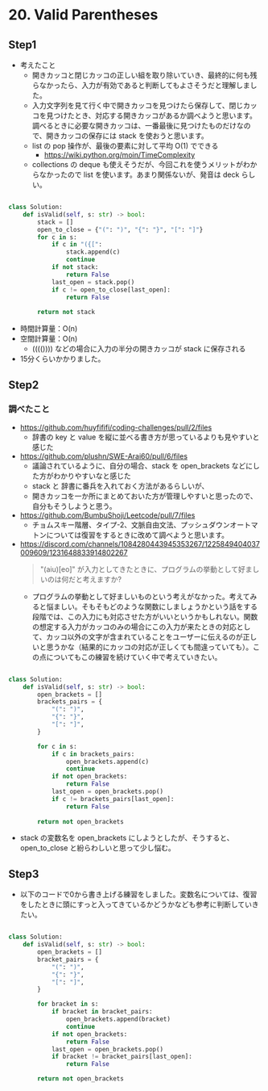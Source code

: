 # 20. Valid Parentheses

## Step1

- 考えたこと
    - 開きカッコと閉じカッコの正しい組を取り除いていき、最終的に何も残らなかったら、入力が有効であると判断してもよさそうだと理解しました。
    - 入力文字列を見て行く中で開きカッコを見つけたら保存して、閉じカッコを見つけたとき、対応する開きカッコがあるか調べようと思います。調べるときに必要な開きカッコは、一番最後に見つけたものだけなので、開きカッコの保存には stack を使おうと思います。
    - list の pop 操作が、最後の要素に対して平均 O(1) でできる
        - https://wiki.python.org/moin/TimeComplexity
    - collections の deque も使えそうだが、今回これを使うメリットがわからなかったので list を使います。あまり関係ないが、発音は deck らしい。

```python

class Solution:
    def isValid(self, s: str) -> bool:
        stack = []
        open_to_close = {"(": ")", "{": "}", "[": "]"}
        for c in s:
            if c in "({[":
                stack.append(c)
                continue
            if not stack:
                return False
            last_open = stack.pop()
            if c != open_to_close[last_open]:
                return False
            
        return not stack

```

- 時間計算量：O(n)
- 空間計算量：O(n)
    - (((()))) などの場合に入力の半分の開きカッコが stack に保存される
- 15分くらいかかりました。

## Step2

### 調べたこと

- https://github.com/huyfififi/coding-challenges/pull/2/files
    - 辞書の key と value を縦に並べる書き方が思っているよりも見やすいと感じた
- https://github.com/plushn/SWE-Arai60/pull/6/files
    - 議論されているように、自分の場合、stack を open_brackets などにした方がわかりやすいなと感じた
    - stack と 辞書に番兵を入れておく方法があるらしいが、
    - 開きカッコを一か所にまとめておいた方が管理しやすいと思ったので、自分もそうしようと思う。
- https://github.com/BumbuShoji/Leetcode/pull/7/files
    - チョムスキー階層、タイプ-2、文脈自由文法、プッシュダウンオートマトンについては復習をするときに改めて調べようと思います。
- https://discord.com/channels/1084280443945353267/1225849404037009609/1231648833914802267
    > "(aiu)[eo]" が入力としてきたときに、プログラムの挙動として好ましいのは何だと考えますか?
    - プログラムの挙動として好ましいものという考えがなかった。考えてみると悩ましい。そもそもどのような関数にしましょうかという話をする段階では、この入力にも対応させた方がいいというかもしれない。関数の想定する入力がカッコのみの場合にこの入力が来たときの対応として、カッコ以外の文字が含まれていることをユーザーに伝えるのが正しいと思うかな（結果的にカッコの対応が正しくても間違っていても）。この点についてもこの練習を続けていく中で考えていきたい。


```python

class Solution:
    def isValid(self, s: str) -> bool:
        open_brackets = []
        brackets_pairs = {
            "(": ")", 
            "{": "}", 
            "[": "]",
        }

        for c in s:
            if c in brackets_pairs:
                open_brackets.append(c)
                continue
            if not open_brackets:
                return False
            last_open = open_brackets.pop()
            if c != brackets_pairs[last_open]:
                return False
            
        return not open_brackets

```

- stack の変数名を open_brackets にしようとしたが、そうすると、open_to_close と紛らわしいと思って少し悩む。

## Step3

- 以下のコードで0から書き上げる練習をしました。変数名については、復習をしたときに頭にすっと入ってきているかどうかなども参考に判断していきたい。

```python

class Solution:
    def isValid(self, s: str) -> bool:
        open_brackets = []
        bracket_pairs = {
            "(": ")",
            "{": "}",
            "[": "]",
        }

        for bracket in s:
            if bracket in bracket_pairs:
                open_brackets.append(bracket)
                continue
            if not open_brackets:
                return False
            last_open = open_brackets.pop()
            if bracket != bracket_pairs[last_open]:
                return False

        return not open_brackets

```